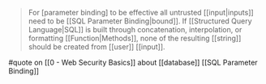 > For [parameter binding] to be effective all untrusted [[input|inputs]] need to be [[SQL Parameter Binding|bound]]. If [[Structured Query Language|SQL]] is built through concatenation, interpolation, or formatting [[Function|Methods]], none of the resulting [[string]] should be created from [[user]] [[input]].

#quote on [[0 - Web Security Basics]] about [[database]] [[SQL Parameter Binding]]
